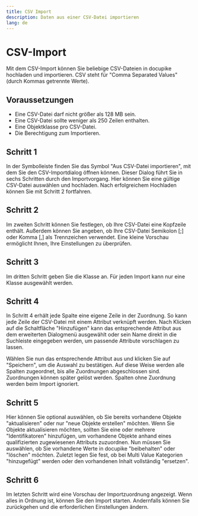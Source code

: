 ```yaml
---
title: CSV Import
description: Daten aus einer CSV-Datei importieren
lang: de
---
```


# CSV-Import


Mit dem CSV-Import können Sie beliebige CSV-Dateien in docupike hochladen und importieren. CSV steht für "Comma Separated Values" (durch Kommas getrennte Werte).

## Voraussetzungen

- Eine CSV-Datei darf nicht größer als 128 MB sein.
- Eine CSV-Datei sollte weniger als 250 Zeilen enthalten.
- Eine Objektklasse pro CSV-Datei.
- Die Berechtigung zum Importieren.

## Schritt 1

In der Symbolleiste finden Sie das Symbol "Aus CSV-Datei importieren", mit dem Sie den CSV-Importdialog öffnen können. Dieser Dialog führt Sie in sechs Schritten durch den Importvorgang. Hier können Sie eine gültige CSV-Datei auswählen und hochladen. Nach erfolgreichem Hochladen können Sie mit Schritt 2 fortfahren.

## Schritt 2

Im zweiten Schritt können Sie festlegen, ob Ihre CSV-Datei eine Kopfzeile enthält. Außerdem können Sie angeben, ob Ihre CSV-Datei Semikolon [;] oder Komma [,] als Trennzeichen verwendet. Eine kleine Vorschau ermöglicht Ihnen, Ihre Einstellungen zu überprüfen.

## Schritt 3

Im dritten Schritt geben Sie die Klasse an. Für jeden Import kann nur eine Klasse ausgewählt werden.

## Schritt 4

In Schritt 4 erhält jede Spalte eine eigene Zeile in der Zuordnung. So kann jede Zeile der CSV-Datei mit einem Attribut verknüpft werden. Nach Klicken auf die Schaltfläche "Hinzufügen" kann das entsprechende Attribut aus dem erweiterten Dialogmenü ausgewählt oder sein Name direkt in die Suchleiste eingegeben werden, um passende Attribute vorschlagen zu lassen.

Wählen Sie nun das entsprechende Attribut aus und klicken Sie auf "Speichern", um die Auswahl zu bestätigen. Auf diese Weise werden alle Spalten zugeordnet, bis alle Zuordnungen abgeschlossen sind. Zuordnungen können später gelöst werden. Spalten ohne Zuordnung werden beim Import ignoriert.

## Schritt 5

Hier können Sie optional auswählen, ob Sie bereits vorhandene Objekte "aktualisieren" oder nur "neue Objekte erstellen" möchten. Wenn Sie Objekte aktualisieren möchten, sollten Sie eine oder mehrere "Identifikatoren" hinzufügen, um vorhandene Objekte anhand eines qualifizierten zugewiesenen Attributs zuzuordnen. Nun müssen Sie auswählen, ob Sie vorhandene Werte in docupike "beibehalten" oder "löschen" möchten. Zuletzt legen Sie fest, ob bei Multi Value Kategorien "hinzugefügt" werden oder den vorhandenen Inhalt vollständig "ersetzen".

## Schritt 6

Im letzten Schritt wird eine Vorschau der Importzuordnung angezeigt. Wenn alles in Ordnung ist, können Sie den Import starten. Andernfalls können Sie zurückgehen und die erforderlichen Einstellungen ändern.
